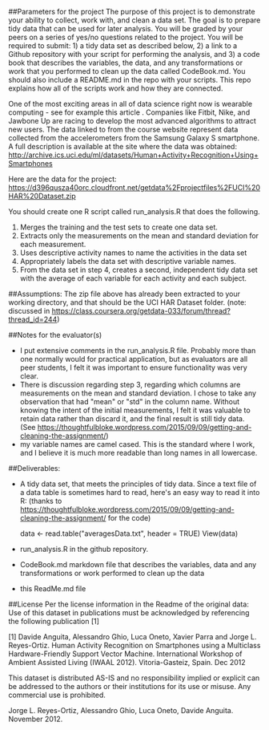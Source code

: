 
##Parameters for the project
The purpose of this project is to demonstrate your ability to collect, work with, and clean a data set. The goal is to prepare tidy data that can be used for later analysis. You will be graded by your peers on a series of yes/no questions related to the project. You will be required to submit: 1) a tidy data set as described below, 2) a link to a Github repository with your script for performing the analysis, and 3) a code book that describes the variables, the data, and any transformations or work that you performed to clean up the data called CodeBook.md. You should also include a README.md in the repo with your scripts. This repo explains how all of the scripts work and how they are connected. 

One of the most exciting areas in all of data science right now is wearable computing - see for example this article . Companies like Fitbit, Nike, and Jawbone Up are racing to develop the most advanced algorithms to attract new users. The data linked to from the course website represent data collected from the accelerometers from the Samsung Galaxy S smartphone. A full description is available at the site where the data was obtained:
http://archive.ics.uci.edu/ml/datasets/Human+Activity+Recognition+Using+Smartphones

Here are the data for the project:
https://d396qusza40orc.cloudfront.net/getdata%2Fprojectfiles%2FUCI%20HAR%20Dataset.zip

 You should create one R script called run_analysis.R that does the following. 

  1. Merges the training and the test sets to create one data set.
  2. Extracts only the measurements on the mean and standard deviation for each measurement. 
  3. Uses descriptive activity names to name the activities in the data set
  4. Appropriately labels the data set with descriptive variable names. 
  5. From the data set in step 4, creates a second, independent tidy data set with the average of each variable for each activity and each subject.

##Assumptions:
  The zip file above has already been extracted to your working directory, and that should be the UCI HAR Dataset folder.
  (note: discussed in https://class.coursera.org/getdata-033/forum/thread?thread_id=244) 

##Notes for the evaluator(s)
 * I put extensive comments in the run_analysis.R file. Probably more than one normally would for practical application, but as evaluators are all peer students, I felt it was important to ensure functionality was very clear.
 * There is discussion regarding step 3, regarding which columns are measurements on the mean and standard deviation. I chose to take any observation that had "mean" or "std" in the column name. Without knowing the intent of the initial measurements, I felt it was valuable to retain data rather than discard it, and the final result is still tidy data. 
  (See https://thoughtfulbloke.wordpress.com/2015/09/09/getting-and-cleaning-the-assignment/)
 * my variable names are camel cased. This is the standard where I work, and I believe it is much more readable than long names in all lowercase.
    
##Deliverables:
  * A tidy data set, that meets the principles of tidy data. 
    Since a text file of a data table is sometimes hard to read, here's an easy way to read it into R:
    (thanks to https://thoughtfulbloke.wordpress.com/2015/09/09/getting-and-cleaning-the-assignment/ for the code)
  
    data <- read.table("averagesData.txt", header = TRUE)
    View(data)
	
  * run_analysis.R in the github repository.
  
  * CodeBook.md markdown file that describes the variables, data and any transformations or work performed to clean up the data
  
  * this ReadMe.md file
 
##License
  Per the license information in the Readme of the original data:
Use of this dataset in publications must be acknowledged by referencing the following publication [1] 

[1] Davide Anguita, Alessandro Ghio, Luca Oneto, Xavier Parra and Jorge L. Reyes-Ortiz. Human Activity Recognition on Smartphones using a Multiclass Hardware-Friendly Support Vector Machine. International Workshop of Ambient Assisted Living (IWAAL 2012). Vitoria-Gasteiz, Spain. Dec 2012

This dataset is distributed AS-IS and no responsibility implied or explicit can be addressed to the authors or their institutions for its use or misuse. Any commercial use is prohibited.

Jorge L. Reyes-Ortiz, Alessandro Ghio, Luca Oneto, Davide Anguita. November 2012.
